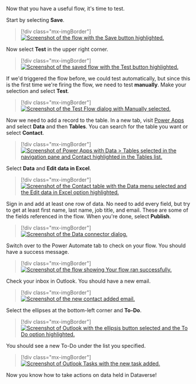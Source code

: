 Now that you have a useful flow, it's time to test.

Start by selecting **Save**.

> [!div class="mx-imgBorder"]
> [![Screenshot of the flow with the Save button highlighted.](../media/9-save.png)](../media/9-save.png#lightbox)

Now select **Test** in the upper right corner.

> [!div class="mx-imgBorder"]
> [![Screenshot of the saved flow with the Test button highlighted.](../media/10-test.png)](../media/10-test.png#lightbox)

If we'd triggered the flow before, we could test automatically, but since this is the first time we're firing the flow, we need to test **manually**. Make your selection and select **Test**.

> [!div class="mx-imgBorder"]
> [![Screenshot of the Test Flow dialog with Manually selected.](../media/11-manually.png)](../media/11-manually.png#lightbox)

Now we need to add a record to the table. In a new tab, visit [Power Apps](https://make.powerapps.com/?azure-portal=true) and select **Data** and then **Tables**. You can search for the table you want or select **Contact**.

> [!div class="mx-imgBorder"]
> [![Screenshot of Power Apps with Data > Tables selected in the navigation pane and Contact highlighted in the Tables list.](../media/12-data.png)](../media/12-data.png#lightbox)

Select **Data** and **Edit data in Excel**.

> [!div class="mx-imgBorder"]
> [![Screenshot of the Contact table with the Data menu selected and the Edit data in Excel option highlighted.](../media/13-edit-data-excel.png)](../media/13-edit-data-excel.png#lightbox)

Sign in and add at least one row of data. No need to add every field, but try to get at least first name, last name, job title, and email. These are some of the fields referenced in the flow. When you're done, select **Publish**.

> [!div class="mx-imgBorder"]
> [![Screenshot of the Data connector dialog.](../media/14-publish.png)](../media/14-publish.png#lightbox)

Switch over to the Power Automate tab to check on your flow. You should have a success message.

> [!div class="mx-imgBorder"]
> [![Screenshot of the flow showing Your flow ran successfully.](../media/15-success.png)](../media/15-success.png#lightbox)

Check your inbox in Outlook. You should have a new email.

> [!div class="mx-imgBorder"]
> [![Screenshot of the new contact added email.](../media/16-complete-email.png)](../media/16-complete-email.png#lightbox)

Select the ellipses at the bottom-left corner and **To-Do**.

> [!div class="mx-imgBorder"]
> [![Screenshot of Outlook with the ellipsis button selected and the To Do option highlighted.](../media/17-open-to-do.png)](../media/17-open-to-do.png#lightbox)

You should see a new To-Do under the list you specified.

> [!div class="mx-imgBorder"]
> [![Screenshot of Outlook Tasks with the new task added.](../media/18-new-to-do.png)](../media/18-new-to-do.png#lightbox)

Now you know how to take actions on data held in Dataverse!
